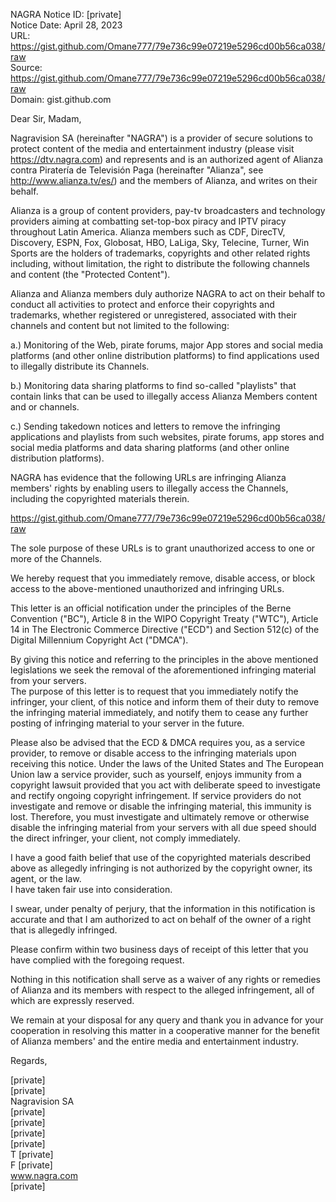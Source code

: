 NAGRA Notice ID: [private]  
Notice Date: April 28, 2023  
URL: https://gist.github.com/Omane777/79e736c99e07219e5296cd00b56ca038/raw  
Source: https://gist.github.com/Omane777/79e736c99e07219e5296cd00b56ca038/raw  
Domain: gist.github.com  
  
Dear Sir, Madam,  
  
Nagravision SA (hereinafter "NAGRA") is a provider of secure solutions to protect content of the media and entertainment industry (please visit https://dtv.nagra.com) and represents and is an authorized agent of Alianza contra Piratería de Televisión Paga (hereinafter "Alianza", see http://www.alianza.tv/es/) and the members of Alianza, and writes on their behalf.  
  
Alianza is a group of content providers, pay-tv broadcasters and technology providers aiming at combatting set-top-box piracy and IPTV piracy throughout Latin America. Alianza members such as CDF, DirecTV, Discovery, ESPN, Fox, Globosat, HBO, LaLiga, Sky, Telecine, Turner, Win Sports are the holders of trademarks, copyrights and other related rights including, without limitation, the right to distribute the following channels and content (the "Protected Content").  
  
Alianza and Alianza members duly authorize NAGRA to act on their behalf to conduct all activities to protect and enforce their copyrights and trademarks, whether registered or unregistered, associated with their channels and content but not limited to the following:  
  
a.) Monitoring of the Web, pirate forums, major App stores and social media platforms (and other online distribution platforms) to find applications used to illegally distribute its Channels.  
  
b.) Monitoring data sharing platforms to find so-called "playlists" that contain links that can be used to illegally access Alianza Members content and or channels.  
  
c.) Sending takedown notices and letters to remove the infringing applications and playlists from such websites, pirate forums, app stores and social media platforms and data sharing platforms (and other online distribution platforms).  
  
NAGRA has evidence that the following URLs are infringing Alianza members' rights by enabling users to illegally access the Channels, including the copyrighted materials therein.  
  
https://gist.github.com/Omane777/79e736c99e07219e5296cd00b56ca038/raw  
  
The sole purpose of these URLs is to grant unauthorized access to one or more of the Channels.  
  
We hereby request that you immediately remove, disable access, or block access to the above-mentioned unauthorized and infringing URLs.  
  
This letter is an official notification under the principles of the Berne Convention ("BC"), Article 8 in the WIPO Copyright Treaty ("WTC"), Article 14 in The Electronic Commerce Directive ("ECD") and Section 512(c) of the Digital Millennium Copyright Act ("DMCA").  
  
By giving this notice and referring to the principles in the above mentioned legislations we seek the removal of the aforementioned infringing material from your servers.  
The purpose of this letter is to request that you immediately notify the infringer, your client, of this notice and inform them of their duty to remove the infringing material immediately, and notify them to cease any further posting of infringing material to your server in the future.  
  
Please also be advised that the ECD & DMCA requires you, as a service provider, to remove or disable access to the infringing materials upon receiving this notice. Under the laws of the United States and The European Union law a service provider, such as yourself, enjoys immunity from a copyright lawsuit provided that you act with deliberate speed to investigate and rectify ongoing copyright infringement. If service providers do not investigate and remove or disable the infringing material, this immunity is lost. Therefore, you must investigate and ultimately remove or otherwise disable the infringing material from your servers with all due speed should the direct infringer, your client, not comply immediately.  
  
I have a good faith belief that use of the copyrighted materials described above as allegedly infringing is not authorized by the copyright owner, its agent, or the law.  
I have taken fair use into consideration.  
  
I swear, under penalty of perjury, that the information in this notification is accurate and that I am authorized to act on behalf of the owner of a right that is allegedly infringed.  
  
Please confirm within two business days of receipt of this letter that you have complied with the foregoing request.  
  
Nothing in this notification shall serve as a waiver of any rights or remedies of Alianza and its members with respect to the alleged infringement, all of which are expressly reserved.  
  
We remain at your disposal for any query and thank you in advance for your cooperation in resolving this matter in a cooperative manner for the benefit of Alianza members' and the entire media and entertainment industry.  
  
Regards,  
  
[private]  
[private]  
Nagravision SA  
[private]  
[private]  
[private]  
[private]  
T [private]  
F [private]  
www.nagra.com  
[private]  
